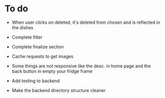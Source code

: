 # To do

- When user clicks on deleted, it's deleted from chosen and is reflected in the dishes

- Complete filter
- Complete finalize section

- Cache requests to get images
- Some things are not responsive like the desc. in home page and the back button in empty your fridge frame
- Add testing to backend
- Make the backend directory structure cleaner
